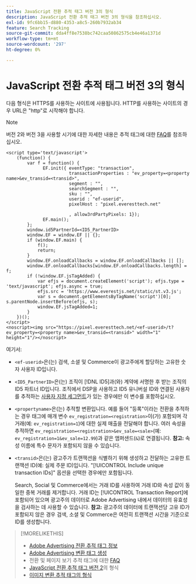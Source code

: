 ```yaml
---
title: JavaScript 전환 추적 태그 버전 3의 형식
description: JavaScript 전환 추적 태그 버전 3의 형식을 참조하십시오.
exl-id: 9fc6bb15-d880-4353-a8c5-260b7932ab34
feature: Search Tracking
source-git-commit: dda4ff8e7538bc742caa50862575cb4e46a1371d
workflow-type: tm+mt
source-wordcount: '297'
ht-degree: 0%

---
```


# JavaScript 전환 추적 태그 버전 3의 형식

다음 형식은 HTTPS를 사용하는 사이트에 사용됩니다. HTTP를 사용하는 사이트의 경우 URL은 &quot;http&quot;로 시작해야 합니다.

>[!NOTE]
>
>버전 2와 버전 3을 사용할 시기에 대한 자세한 내용은 추적 태그에 대한 [FAQ](/help/search-social-commerce/tracking/faqs-conversion-page-view-tracking-tags.md)를 참조하십시오.

```
<script type='text/javascript'>
    (function() {
        var f = function() {
              EF.init({ eventType: "transaction",
                        transactionProperties : "ev_property=<property name>&ev_transid=<transid>",
                        segment : "",
                        searchSegment : "",
                        sku : "",
                        userid : "ef-userid",
                        pixelHost : "pixel.everesttech.net"
                        
                        , allow3rdPartyPixels: 1});
              EF.main();
        };
        window.id5PartnerId=<ID5_PartnerID>
        window.EF = window.EF || {};
        if (window.EF.main) {
            f();
            return;
        }
        window.EF.onloadCallbacks = window.EF.onloadCallbacks || [];
        window.EF.onloadCallbacks[window.EF.onloadCallbacks.length] = f;
        if (!window.EF.jsTagAdded) {
            var efjs = document.createElement('script'); efjs.type = 'text/javascript'; efjs.async = true;
            efjs.src = 'https://www.everestjs.net/static/st.v3.js';
            var s = document.getElementsByTagName('script')[0]; s.parentNode.insertBefore(efjs, s);
            window.EF.jsTagAdded=1;
        }
    })();
</script>
<noscript><img src="https://pixel.everesttech.net/<ef-userid>/t?ev_property=<property name>&ev_transid=<transid>" width="1" height="1"/></noscript>
```

여기서:

* `<ef-userid>`은(는) 검색, 소셜 및 Commerce이 광고주에게 할당하는 고유한 숫자 사용자 ID입니다.

* `<ID5_PartnerID>`은(는) 조직이 [!DNL ID5]과(와) 계약에 서명한 후 받는 조직의 ID5 파트너 ID입니다. 조직에서 DSP을 사용하고 ID5 유니버설 ID와 연결된 사용자를 추적하는 [사용자 지정 세그먼트](/help/dsp/audiences/universal-ids.md)가 있는 경우에만 이 변수를 포함하십시오.

* `<propertyname>`은(는) 추적할 변환입니다. 예를 들어 &quot;등록&quot;이라는 전환을 추적하는 경우 태그에 매개 변수 `ev_registration=<registration>`이(가) 포함되며 각 거래(예: `ev_registration=1`)에 대한 실제 매출을 전달해야 합니다. 여러 속성을 추적하면 `ev_registration=<registration>&ev_sale=<sale>`(예: `ev_registration=1&ev_sale=12.99`)과 같은 앰퍼샌드(`&`)로 연결됩니다. **참고:** 속성 이름에 특수 문자가 포함되지 않을 수 있습니다.

* `<transid>`은(는) 광고주가 트랜잭션을 식별하기 위해 생성하고 전달하는 고유한 트랜잭션 ID(예: 실제 주문 ID)입니다. &quot;[!UICONTROL Include unique transaction IDs]&quot; 옵션을 선택한 경우에만 포함됩니다.

  Search, Social 및 Commerce에서는 거래 ID를 사용하여 거래 ID와 속성 값이 동일한 중복 거래를 제거합니다. 거래 ID는 [!UICONTROL Transaction Report]에 포함되어 있으며 광고주의 데이터로 Adobe Advertising 내에서 데이터의 유효성을 검사하는 데 사용할 수 있습니다. **참고:** 광고주의 데이터에 트랜잭션당 고유 ID가 포함되지 않은 경우 검색, 소셜 및 Commerce은 여전히 트랜잭션 시간을 기준으로 ID를 생성합니다.

<!-- add more links -->

>[!MORELIKETHIS]
>
>* [Adobe Advertising 전환 추적 태그 정보](/help/search-social-commerce/tracking/conversion-tracking-advertising.md)
>* [Adobe Advertising 변환 태그 생성](/help/search-social-commerce/tools/conversion-tag-generate.md)
>* 전환 및 페이지 보기 추적 태그에 대한 [FAQ](/help/search-social-commerce/tracking/faqs-conversion-page-view-tracking-tags.md)
>* [JavaScript 전환 추적 태그 버전 2](format-conversion-tag-jsv2.md)의 형식
>* [이미지 변환 추적 태그의 형식](format-conversion-tag-image.md)
